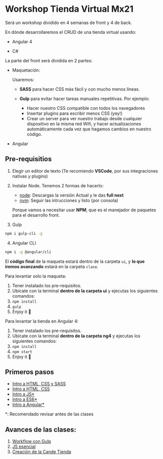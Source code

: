 # Workshop Tienda Virtual Mx21

Será un workshop dividido en 4 semanas de front y 4 de back.

En dónde desarrollaremos el CRUD de una tienda virtual usando:

* Angular 4

* C#

La parte del front será dividida en 2 partes:

* Maquetación:

  Usaremos:
    - **SASS** para hacer CSS más fácil y con mucho menos líneas.

    - **Gulp** para evitar hacer tareas manuales repetitivas. Por ejemplo:

      * Hacer nuestro CSS compatible con todos los navegadores
      * Insertar plugins para escribir menos CSS (yey!)
      * Crear un server para ver nuestro trabajo desde cualquier dispositivo en la misma red Wifi, y hacer actualizaciones automáticamente cada vez que hagamos cambios en nuestro código.

* Angular

## Pre-requisitios
1. Elegir un editor de texto (Te recomiendo **VSCode**, por sus integraciones nativas y plugins)
2. Instalar Node. Tenemos 2 formas de hacerlo:
	* [node][nodeLink]: Descargas la versión Actual y le das **full next**
	* [nvm][nvmLink]: Seguir las intrucciones y listo (por consola)

	Porque vamos a necesitar usar **NPM**, que es el manejador de paquetes para el desarrollo front.
3. Gulp
```sh
npm i gulp-cli -g
```
4. Angular CLI
```sh
npm i -g @angular/cli
```

El **código final** de la maqueta estará dentro de la carpeta `ui`, y **lo que iremos avanzando** estará en la carpeta `clase`.

Para levantar solo la maqueta:

1. Tener instalado los pre-requisitos.
2. Ubícate con la terminal **dentro de la carpeta ui** y ejecutas los siguientes comandos:
3. `npm install`
4. `gulp`
5. Enjoy it 🎉

Para levantar la tienda en Angular 4:

1. Tener instalado los pre-requisitos.
2. Ubícate con la terminal **dentro de la carpeta ng4** y ejecutas los siguientes comandos:
3. `npm install`
4. `npm start`
5. Enjoy it 🎉

## Primeros pasos
* [Intro a HTML, CSS y SASS][tutoHTML1]
* [Intro a HTML, CSS][tutoHTML2]
* [Intro a JS*][tutoJS1]
* [Intro a ES6*][tutoES6]
* [Intro a Angular*][tutoNg4]

*: Recomendado revisar antes de las clases

## Avances de las clases:
1. [Workflow con Gulp][clase1]
2. [JS esencial][clase2]
3. [Creación de la Cande Tienda][clase3]

[tutoHTML1]: <http://marksheet.io/>
[tutoHTML2]: <https://learn.shayhowe.com/>
[tutoJS1]: <https://www.youtube.com/watch?v=le-URjBhevE&list=PLWKjhJtqVAbk2qRZtWSzCIN38JC_NdhW5>
[tutoNg4]: <https://www.youtube.com/watch?v=KhzGSHNhnbI&list=PLillGF-RfqbYeckUaD1z6nviTp31GLTH8>
[tutoES6]: <https://www.youtube.com/watch?v=2LeqilIw-28&list=PLillGF-RfqbZ7s3t6ZInY3NjEOOX7hsBv>
[nodeLink]: <https://nodejs.org/es/>
[nvmLink]: <https://github.com/creationix/nvm#installation>

[clase1]: <CLASE_1.md>
[clase2]: <CLASE_2.md>
[clase3]: <CLASE_3.md>